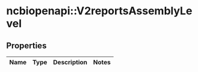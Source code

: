 # ncbiopenapi::V2reportsAssemblyLevel


## Properties
Name | Type | Description | Notes
------------ | ------------- | ------------- | -------------


